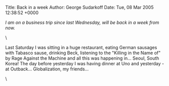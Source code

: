 Title: Back in a week
Author: George Sudarkoff
Date: Tue, 08 Mar 2005 12:38:52 +0000

*I am on a business trip since last Wednesday, will be back in a week
from now.*

\

Last Saturday I was sitting in a huge restaurant, eating German sausages
with Tabasco sause, drinking Beck, listening to the "Killing in the Name
of" by Rage Against the Machine and all this was happening in... Seoul,
South Korea! The day before yesterday I was having dinner at Uno and
yesterday - at Outback... Globalization, my friends...

\

